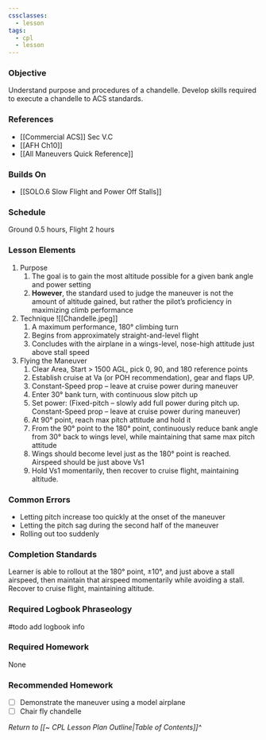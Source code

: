 ```yaml
---
cssclasses:
  - lesson
tags:
  - cpl
  - lesson
---
```

### Objective
Understand purpose and procedures of a chandelle. Develop skills required to execute a chandelle to ACS standards.

### References
- [[Commercial ACS]] Sec V.C
- [[AFH Ch10]]
- [[All Maneuvers Quick Reference]]

### Builds On
- [[SOLO.6 Slow Flight and Power Off Stalls]]

### Schedule
Ground 0.5 hours, Flight 2 hours

### Lesson Elements
1. Purpose
	1. The goal is to gain the most altitude possible for a given bank angle and power setting
	2. **However**, the standard used to judge the maneuver is not the amount of altitude gained, but rather the pilot’s proficiency in maximizing climb performance
2. Technique ![[Chandelle.jpeg]]
	1. A maximum performance, 180° climbing turn
	2. Begins from approximately straight-and-level flight 
	3. Concludes with the airplane in a wings-level, nose-high attitude just above stall speed
3. Flying the Maneuver
	1. Clear Area, Start > 1500 AGL, pick 0, 90, and 180 reference points
	2. Establish cruise at Va (or POH recommendation), gear and flaps UP.
	3. Constant-Speed prop – leave at cruise power during maneuver
	4. Enter 30° bank turn, with continuous slow pitch up
	5. Set power: (Fixed-pitch – slowly add full power during pitch up. Constant-Speed prop – leave at cruise power during maneuver)
	6. At 90° point, reach max pitch attitude and hold it
	7. From the 90° point to the 180° point, continuously reduce bank angle from 30° back to wings level, while maintaining that same max pitch attitude
	8. Wings should become level just as the 180° point is reached.  Airspeed should be just above Vs1
	9. Hold Vs1 momentarily, then recover to cruise flight, maintaining altitude.

### Common Errors
- Letting pitch increase too quickly at the onset of the maneuver
- Letting the pitch sag during the second half of the maneuver
- Rolling out too suddenly

### Completion Standards
Learner is able to rollout at the 180° point, ±10°, and just above a stall airspeed, then maintain that airspeed momentarily while avoiding a stall. Recover to cruise flight, maintaining altitude.

### Required Logbook Phraseology
#todo add logbook info

### Required Homework
None

### Recommended Homework
- [ ] Demonstrate the maneuver using a model airplane
- [ ] Chair fly chandelle

*Return to [[~ CPL Lesson Plan Outline|Table of Contents]]^*